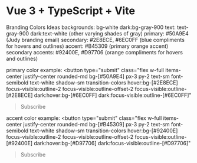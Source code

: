 # Vue 3 + TypeScript + Vite

Branding Colors Ideas
backgrounds: bg-white dark:bg-gray-900
text: text-gray-900 dark:text-white (other varying shades of gray)
primary: #50A9E4 (Judy branding email)
secondary: #2E8ECE, #6EC0FF (blue compliments for hovers and outlines)
accent: #B45309 (primary orange accent)
secondary accents: #92400E, #D97706 (orange compliments for hovers and outlines)

primary color example:
<button
type="submit"
class="flex w-full items-center justify-center rounded-md bg-[#50A9E4] px-3 py-2 text-sm font-semibold text-white shadow-sm transition-colors hover:bg-[#2E8ECE] focus-visible:outline-2 focus-visible:outline-offset-2 focus-visible:outline-[#2E8ECE] dark:hover:bg-[#6EC0FF] dark:focus-visible:outline-[#6EC0FF]"

> Subscribe
> </button>

accent color example:
<button
type="submit"
class="flex w-full items-center justify-center rounded-md bg-[#B45309] px-3 py-2 text-sm font-semibold text-white shadow-sm transition-colors hover:bg-[#92400E] focus-visible:outline-2 focus-visible:outline-offset-2 focus-visible:outline-[#92400E] dark:hover:bg-[#D97706] dark:focus-visible:outline-[#D97706]"

> Subscribe
> </button>
